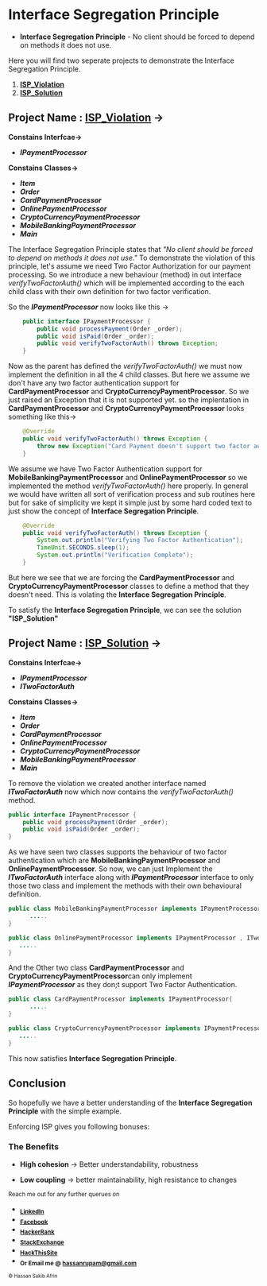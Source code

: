 # Interface Segregation Principle
* **Interface Segregation Principle** - No client should be forced to depend on methods it does not use.

Here you will find two seperate projects to demonstrate the Interface Segregation Principle.
  1. **[ISP_Violation](https://github.com/strangerOfDarkness/SOLID_PRINCIPLE/tree/main/InterfaceSegregationPrinciple/ISP_Violation)** 
  2. **[ISP_Solution](https://github.com/strangerOfDarkness/SOLID_PRINCIPLE/tree/main/InterfaceSegregationPrinciple/ISP_Solution)**
  
## **Project Name : [ISP_Violation](https://github.com/strangerOfDarkness/SOLID_PRINCIPLE/tree/main/InterfaceSegregationPrinciple/ISP_Violation)** ->
**Constains Interfcae->** 
* **_IPaymentProcessor_** 

**Constains Classes->** 
* **_Item_**
* **_Order_**
* **_CardPaymentProcessor_** 
* **_OnlinePaymentProcessor_** 
* **_CryptoCurrencyPaymentProcessor_** 
* **_MobileBankingPaymentProcessor_** 
* **_Main_**

The Interface Segregation Principle states that  _"No client should be forced to depend on methods it does not use."_
To demonstrate the violation of this principle, let's assume we need Two Factor Authorization for our
payment processing. So we introduce a new behaviour (method) in out interface _verifyTwoFactorAuth()_ which will
be implemented according to the each child class with their own definition for two factor verification.


So the **_IPaymentProcessor_** now looks like this ->
```java
	public interface IPaymentProcessor {
		public void processPayment(Order _order);
		public void isPaid(Order _order);
		public void verifyTwoFactorAuth() throws Exception;
	}
```
Now as the parent has defined the _verifyTwoFactorAuth()_ we must now implement the definition in all the 4 child classes.
But here we assume we don't have any two factor authentication support for **CardPaymentProcessor** and  **CryptoCurrencyPaymentProcessor**.
So we just raised an Exception that it is not supported yet. so the implentation in **CardPaymentProcessor** and  **CryptoCurrencyPaymentProcessor**
looks something like this-> 
```java
    @Override
    public void verifyTwoFactorAuth() throws Exception {
        throw new Exception("Card Payment doesn't support two factor authentication!");
    }
```

We assume we have Two Factor Authentication support for **MobileBankingPaymentProcessor** and **OnlinePaymentProcessor** so we implemented the method
_verifyTwoFactorAuth()_ here properly. In general we would have written all sort of verification process
and sub routines here but for sake of simplicity we kept it simple just by some hard coded text to just
show the concept of **Interface Segregation Principle**.
```java
    @Override
    public void verifyTwoFactorAuth() throws Exception {
        System.out.println("Verifying Two Factor Authentication");
        TimeUnit.SECONDS.sleep(1);
        System.out.println("Verification Complete");
    }
```

But here we see that we are forcing the **CardPaymentProcessor** and  **CryptoCurrencyPaymentProcessor** classes to define a method that they doesn't need.
This is volating the **Interface Segregation Principle**.

To satisfy the **Interface Segregation Principle**, we can see the solution **"ISP_Solution"**

## **Project Name : [ISP_Solution](https://github.com/strangerOfDarkness/SOLID_PRINCIPLE/tree/main/InterfaceSegregationPrinciple/ISP_Solution)** ->
**Constains Interfcae->** 
* **_IPaymentProcessor_** 
* **_ITwoFactorAuth_** 

**Constains Classes->** 
* **_Item_**
* **_Order_**
* **_CardPaymentProcessor_** 
* **_OnlinePaymentProcessor_** 
* **_CryptoCurrencyPaymentProcessor_** 
* **_MobileBankingPaymentProcessor_** 
* **_Main_**

To remove the violation we created another interface named **_ITwoFactorAuth_** now which now contains the _verifyTwoFactorAuth()_ method.

```java
public interface IPaymentProcessor {
    public void processPayment(Order _order);
    public void isPaid(Order _order);
}
```

As we have seen two classes supports the behaviour of two factor authentication which are **MobileBankingPaymentProcessor** and **OnlinePaymentProcessor**.
So now, we can just Implement the **_ITwoFactorAuth_** interface along with **_IPaymentProcessor_**  interface to only those
two class and implement the methods with their own behavioural definition.

```java
public class MobileBankingPaymentProcessor implements IPaymentProcessor , ITwoFactorAuth{
      .....
}
```

```java
public class OnlinePaymentProcessor implements IPaymentProcessor , ITwoFactorAuth{
   .....
}
```

And the Other two class **CardPaymentProcessor** and  **CryptoCurrencyPaymentProcessor**can only implement **_IPaymentProcessor_** 
as they don;t support Two Factor Authentication. 
```java
public class CardPaymentProcessor implements IPaymentProcessor{
      .....
}
```

```java
public class CryptoCurrencyPaymentProcessor implements IPaymentProcessor{
   .....
}
```


This now satisfies **Interface Segregation Principle**.



## **Conclusion**
So hopefully we have a better understanding of the **Interface Segregation Principle** with the simple example.

Enforcing ISP gives you following bonuses:
### **The Benefits**
* **High cohesion**
-> Better understandability, robustness


* **Low coupling**
-> better maintainability, high resistance to changes



<sub>Reach me out for any further querues on</sub>
 * <sub>**[LinkedIn](https://www.linkedin.com/in/hassanrupam/)**</sub>
 * <sub>**[Facebook](https://www.facebook.com/hassan.sakib/)**</sub>
 * <sub>**[HackerRank](https://www.hackerrank.com/ID15103144)**</sub>
 * <sub>**[StackExchange](https://stackexchange.com/users/12605274/hassan-sakib-rupam)**</sub>
 * <sub>**[HackThisSite](https://www.hackthissite.org/user/view/_d4RKN355/)**</sub>
 * <sub>**Or Email me @ [hassanrupam@gmail.com](mailto:hassanrupam@gmail.com)**</sub>

<sub><sup>:copyright: Hassan Sakib Afrin</sup></sub>
